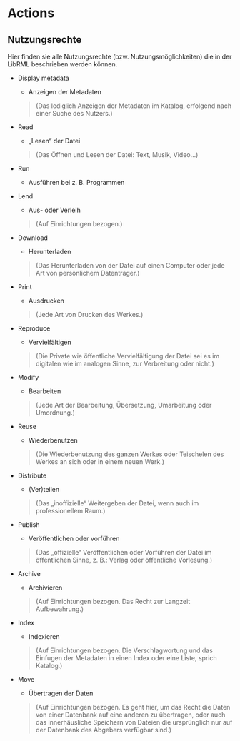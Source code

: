 # Actions
## Nutzungsrechte

Hier finden sie alle Nutzungsrechte (bzw. Nutzungsmöglichkeiten) die in der LibRML beschrieben werden können. 


- Display metadata 
    - Anzeigen der Metadaten
    > (Das lediglich Anzeigen der Metadaten im Katalog, erfolgend nach einer Suche des Nutzers.)

- Read 
    - „Lesen“ der Datei
    > (Das Öffnen und Lesen der Datei: Text, Musik, Video…)  

- Run 
    - Ausführen bei z. B. Programmen

- Lend 
    - Aus- oder Verleih
    > (Auf Einrichtungen bezogen.)

- Download 
    - Herunterladen
    > (Das Herunterladen von der Datei auf einen Computer oder jede Art von persönlichem Datenträger.)

- Print 
    - Ausdrucken
    > (Jede Art von Drucken des Werkes.)

- Reproduce 
    - Vervielfältigen
    > (Die Private wie öffentliche Vervielfältigung der Datei sei es im digitalen wie im analogen Sinne, zur Verbreitung oder nicht.)

- Modify 
    - Bearbeiten
    > (Jede Art der Bearbeitung, Übersetzung, Umarbeitung oder Umordnung.)

- Reuse 
    - Wiederbenutzen
    > (Die Wiederbenutzung des ganzen Werkes oder Teischelen des Werkes an sich oder in einem neuen Werk.)

- Distribute 
    - (Ver)teilen
    > (Das „inoffizielle“ Weitergeben der Datei, wenn auch im professionellem Raum.)

- Publish 
    - Veröffentlichen oder vorführen
    > (Das „offizielle“ Veröffentlichen oder Vorführen der Datei im öffentlichen Sinne, z. B.: Verlag oder öffentliche Vorlesung.)

- Archive 
    - Archivieren
    > (Auf Einrichtungen bezogen. Das Recht zur Langzeit Aufbewahrung.)

- Index 
    - Indexieren
    > (Auf Einrichtungen bezogen. Die Verschlagwortung und das Einfugen der Metadaten in einen Index oder eine Liste, sprich Katalog.)

- Move 
    - Übertragen der Daten
    > (Auf Einrichtungen bezogen. Es geht hier, um das Recht die Daten von einer Datenbank auf eine anderen zu übertragen, oder auch das innerhäusliche Speichern von Dateien die ursprünglich nur auf der Datenbank des Abgebers verfügbar sind.)
